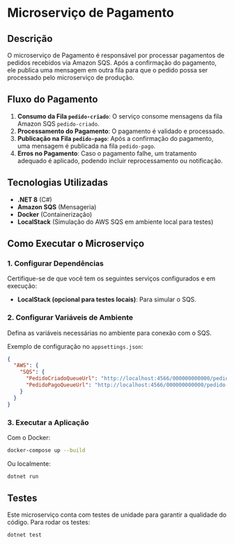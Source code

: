 # Microserviço de Pagamento

## Descrição
O microserviço de Pagamento é responsável por processar pagamentos de pedidos recebidos via Amazon SQS. Após a confirmação do pagamento, ele publica uma mensagem em outra fila para que o pedido possa ser processado pelo microserviço de produção.

## Fluxo do Pagamento
1. **Consumo da Fila `pedido-criado`**: O serviço consome mensagens da fila Amazon SQS `pedido-criado`.
2. **Processamento do Pagamento**: O pagamento é validado e processado.
3. **Publicação na Fila `pedido-pago`**: Após a confirmação do pagamento, uma mensagem é publicada na fila `pedido-pago`.
4. **Erros no Pagamento**: Caso o pagamento falhe, um tratamento adequado é aplicado, podendo incluir reprocessamento ou notificação.

## Tecnologias Utilizadas
- **.NET 8** (C#)
- **Amazon SQS** (Mensageria)
- **Docker** (Containerização)
- **LocalStack** (Simulação do AWS SQS em ambiente local para testes)

## Como Executar o Microserviço
### 1. Configurar Dependências
Certifique-se de que você tem os seguintes serviços configurados e em execução:
- **LocalStack (opcional para testes locais)**: Para simular o SQS.

### 2. Configurar Variáveis de Ambiente
Defina as variáveis necessárias no ambiente para conexão com o SQS.

Exemplo de configuração no `appsettings.json`:
```json
{
  "AWS": {
    "SQS": {
      "PedidoCriadoQueueUrl": "http://localhost:4566/000000000000/pedido-criado",
      "PedidoPagoQueueUrl": "http://localhost:4566/000000000000/pedido-pago"
    }
  }
}
```

### 3. Executar a Aplicação
Com o Docker:
```sh
docker-compose up --build
```
Ou localmente:
```sh
dotnet run
```

## Testes
Este microserviço conta com testes de unidade para garantir a qualidade do código. Para rodar os testes:
```sh
dotnet test
```
